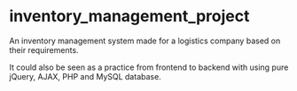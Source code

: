 # inventory_management_project
An inventory management system made for a logistics company based on their requirements.

It could also be seen as a practice from frontend to backend with using pure jQuery, AJAX, PHP and MySQL database.
